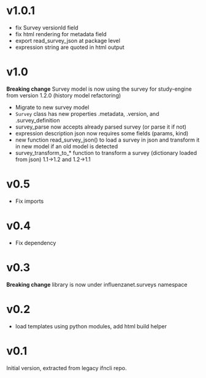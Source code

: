 # v1.0.1

- fix Survey versionId field
- fix html rendering for metadata field
- export read_survey_json at package level
- expression string are quoted in html output

# v1.0

**Breaking change** Survey model is now using the survey for study-engine from version 1.2.0 (history model refactoring)

- Migrate to new survey model 
- `Survey` class has new properties .metadata, .version, and .survey_definition
- survey_parse now accepts already parsed survey (or parse it if not)
- expression description json now requires some fields (params, kind)
- new function read_survey_json() to load a survey in json and transform it in new model if an old model is detected
- survey_transform_to_* function to transform a survey (dictionary loaded from json) 1.1->1.2 and 1.2->1.1
  
# v0.5 

- Fix imports

# v0.4

- Fix dependency 

# v0.3

**Breaking change** library is now under influenzanet.surveys namespace


# v0.2

- load templates using python modules, add html build helper


# v0.1

Initial version, extracted from legacy ifncli repo.


